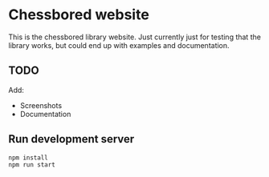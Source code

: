 # Chessbored website
This is the chessbored library website. Just currently just for testing that the library works, but could end up with examples and documentation.

## TODO
Add:
- Screenshots
- Documentation

## Run development server
```
npm install
npm run start
```
